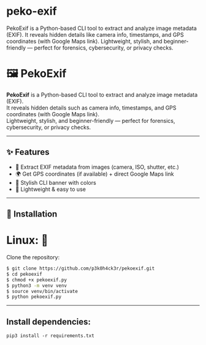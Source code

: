 # peko-exif
PekoExif is a Python-based CLI tool to extract and analyze image metadata (EXIF). It reveals hidden details like camera info, timestamps, and GPS coordinates (with Google Maps link). Lightweight, stylish, and beginner-friendly — perfect for forensics, cybersecurity, or privacy checks.
# 🖼️ PekoExif  

**PekoExif** is a Python-based CLI tool to extract and analyze image metadata (EXIF).  
It reveals hidden details such as camera info, timestamps, and GPS coordinates (with Google Maps link).  
Lightweight, stylish, and beginner-friendly — perfect for forensics, cybersecurity, or privacy checks.  

---

## ✨ Features
- 📸 Extract EXIF metadata from images (camera, ISO, shutter, etc.)  
- 🌍 Get GPS coordinates (if available) + direct Google Maps link  
- 🎨 Stylish CLI banner with colors  
- 🐍 Lightweight & easy to use  

---

## 🔧 Installation
# Linux: 🐧
Clone the repository:
```bash
$ git clone https://github.com/p3k0h4ck3r/pekoexif.git
$ cd pekoexif
$ chmod +x pekoexif.py
$ python3 -m venv venv
$ source venv/bin/activate
$ python pekoexif.py
```

---

## Install dependencies:
```
pip3 install -r requirements.txt
```



